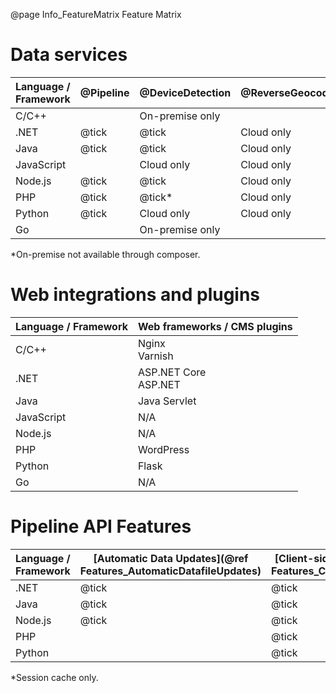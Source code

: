 @page Info_FeatureMatrix Feature Matrix

# Data services

|Language / Framework|@Pipeline|@DeviceDetection|@ReverseGeocoding|
|---|---|---|---|
|C/C++     |       |On-premise only   |       |
|.NET      |@tick|@tick | Cloud only   |
|Java      |@tick|@tick | Cloud only   |
|JavaScript|      |Cloud only | Cloud only |
|Node.js   |@tick|@tick | Cloud only |
|PHP       |@tick|@tick* | Cloud only |
|Python    |@tick| Cloud only | Cloud only |
|Go        |     |On-premise only|          |

*On-premise not available through composer.<BR>

# Web integrations and plugins

|Language / Framework|Web frameworks / CMS plugins|
|---|---|
|C/C++    |Nginx<BR>Varnish |
|.NET     |ASP.NET Core<BR>ASP.NET | 
|Java     |Java Servlet|
|JavaScript| N/A |
|Node.js  | N/A |
|PHP      |WordPress|
|Python   |Flask|
|Go       | N/A |

# Pipeline API Features

|Language / Framework|[Automatic Data Updates](@ref Features_AutomaticDatafileUpdates)|[Client-side Evidence](@ref Features_ClientSideEvidence)|[Asynchronous Execution](@ref Features_AsynchronousExecution)|[Lazy Loading](@ref Features_LazyLoading)|[Parallel Execution](@ref Features_ParallelExecution)|[Result Caching](@ref Features_ResultCaching)|
|---|---|---|---|---|---|---|
|.NET     |@tick|@tick|       |@tick  |@tick  |@tick|
|Java     |@tick|@tick|       |@tick  |@tick  |@tick| 
|Node.js  |@tick|@tick|@tick  |       |@tick  |@tick|
|PHP      |     |@tick|       |       |       |@tick*|
|Python   |     |@tick|       |       |       |@tick|

*Session cache only.